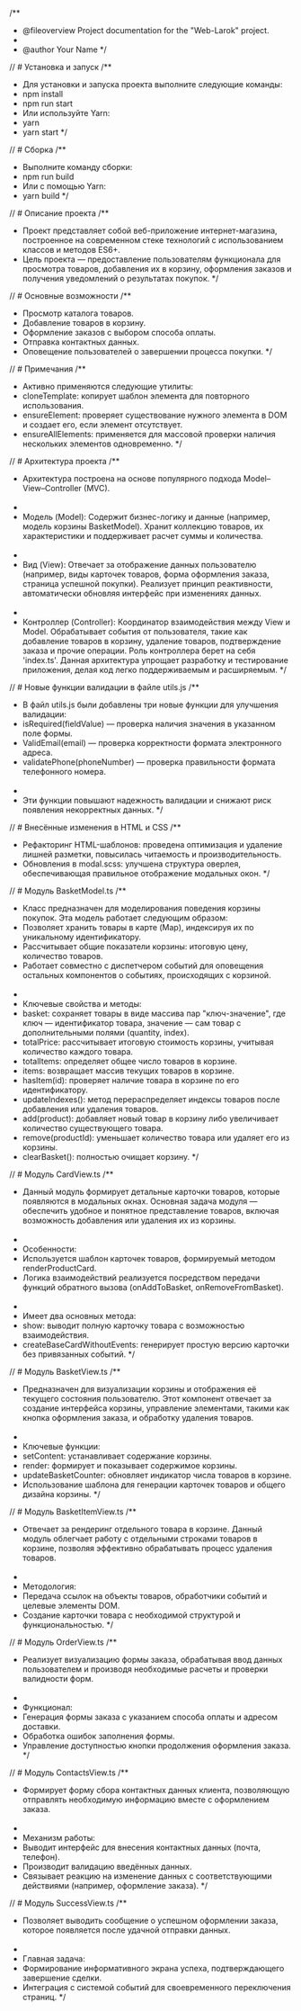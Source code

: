 /**
 * @fileoverview Project documentation for the "Web-Larok" project.
 *
 * @author Your Name
 */

// # Установка и запуск
/**
 * Для установки и запуска проекта выполните следующие команды:
 * npm install
 * npm run start
 * Или используйте Yarn:
 * yarn
 * yarn start
 */

// # Сборка
/**
 * Выполните команду сборки:
 * npm run build
 * Или с помощью Yarn:
 * yarn build
 */

// # Описание проекта
/**
 * Проект представляет собой веб-приложение интернет-магазина, построенное на современном стеке технологий с использованием классов и методов ES6+.
 * Цель проекта — предоставление пользователям функционала для просмотра товаров, добавления их в корзину, оформления заказов и получения уведомлений о результатах покупок.
 */

// # Основные возможности
/**
 * Просмотр каталога товаров.<br/>
 * Добавление товаров в корзину.<br/>
 * Оформление заказов с выбором способа оплаты.<br/>
 * Отправка контактных данных.<br/>
 * Оповещение пользователей о завершении процесса покупки.
 */

// # Примечания
/**
 * Активно применяются следующие утилиты:<br/>
 * cloneTemplate: копирует шаблон элемента для повторного использования.<br/>
 * ensureElement: проверяет существование нужного элемента в DOM и создает его, если элемент отсутствует.<br/>
 * ensureAllElements: применяется для массовой проверки наличия нескольких элементов одновременно.
 */

// # Архитектура проекта
/**
 * Архитектура построена на основе популярного подхода Model–View–Controller (MVC).<br/><br/>
 *
 * Модель (Model): Содержит бизнес-логику и данные (например, модель корзины BasketModel). Хранит коллекцию товаров, их характеристики и поддерживает расчет суммы и количества.<br/><br/>
 *
 * Вид (View): Отвечает за отображение данных пользователю (например, виды карточек товаров, форма оформления заказа, страница успешной покупки). Реализует принцип реактивности, автоматически обновляя интерфейс при изменениях данных.<br/><br/>
 *
 * Контроллер (Controller): Координатор взаимодействия между View и Model. Обрабатывает события от пользователя, такие как добавление товаров в корзину, удаление товаров, подтверждение заказа и прочие операции. Роль контроллера берет на себя 'index.ts'. Данная архитектура упрощает разработку и тестирование приложения, делая код легко поддерживаемым и расширяемым.
 */

// # Новые функции валидации в файле utils.js
/**
 * В файл utils.js были добавлены три новые функции для улучшения валидации:
 * isRequired(fieldValue) — проверка наличия значения в указанном поле формы.<br/>
 * ValidEmail(email) — проверка корректности формата электронного адреса.<br/>
 * validatePhone(phoneNumber) — проверка правильности формата телефонного номера.<br/><br/>
 *
 * Эти функции повышают надежность валидации и снижают риск появления некорректных данных.
 */

// # Внесённые изменения в HTML и CSS
/**
 * Рефакторинг HTML-шаблонов: проведена оптимизация и удаление лишней разметки, повысилась читаемость и производительность.<br/>
 * Обновления в modal.scss: улучшена структура оверлея, обеспечивающая правильное отображение модальных окон.
 */

// # Модуль BasketModel.ts
/**
 * Класс предназначен для моделирования поведения корзины покупок. Эта модель работает следующим образом:
 * Позволяет хранить товары в карте (Map), индексируя их по уникальному идентификатору.<br/>
 * Рассчитывает общие показатели корзины: итоговую цену, количество товаров.<br/>
 * Работает совместно с диспетчером событий для оповещения остальных компонентов о событиях, происходящих с корзиной.<br/><br/>
 *
 * Ключевые свойства и методы:<br/>
 * basket: сохраняет товары в виде массива пар "ключ-значение", где ключ — идентификатор товара, значение — сам товар с дополнительными полями (quantity, index).<br/>
 * totalPrice: рассчитывает итоговую стоимость корзины, учитывая количество каждого товара.<br/>
 * totalItems: определяет общее число товаров в корзине.<br/>
 * items: возвращает массив текущих товаров в корзине.<br/>
 * hasItem(id): проверяет наличие товара в корзине по его идентификатору.<br/>
 * updateIndexes(): метод перераспределяет индексы товаров после добавления или удаления товаров.<br/>
 * add(product): добавляет новый товар в корзину либо увеличивает количество существующего товара.<br/>
 * remove(productId): уменьшает количество товара или удаляет его из корзины.<br/>
 * clearBasket(): полностью очищает корзину.
 */

// # Модуль CardView.ts
/**
 * Данный модуль формирует детальные карточки товаров, которые появляются в модальных окнах. Основная задача модуля — обеспечить удобное и понятное представление товаров, включая возможность добавления или удаления их из корзины.<br/><br/>
 *
 * Особенности:<br/>
 * Используется шаблон карточек товаров, формируемый методом renderProductCard.<br/>
 * Логика взаимодействий реализуется посредством передачи функций обратного вызова (onAddToBasket, onRemoveFromBasket).<br/><br/>
 *
 * Имеет два основных метода:<br/>
 * show: выводит полную карточку товара с возможностью взаимодействия.<br/>
 * createBaseCardWithoutEvents: генерирует простую версию карточки без привязанных событий.
 */

// # Модуль BasketView.ts
/**
 * Предназначен для визуализации корзины и отображения её текущего состояния пользователю. Этот компонент отвечает за создание интерфейса корзины, управление элементами, такими как кнопка оформления заказа, и обработку удаления товаров.<br/><br/>
 *
 * Ключевые функции:<br/>
 * setContent: устанавливает содержание корзины.<br/>
 * render: формирует и показывает содержимое корзины.<br/>
 * updateBasketCounter: обновляет индикатор числа товаров в корзине.<br/>
 * Использование шаблона для генерации карточек товаров и общего дизайна корзины.
 */

// # Модуль BasketItemView.ts
/**
 * Отвечает за рендеринг отдельного товара в корзине. Данный модуль облегчает работу с отдельными строками товаров в корзине, позволяя эффективно обрабатывать процесс удаления товаров.<br/><br/>
 *
 * Методология:<br/>
 * Передача ссылок на объекты товаров, обработчики событий и целевые элементы DOM.<br/>
 * Создание карточки товара с необходимой структурой и функциональностью.
 */

// # Модуль OrderView.ts
/**
 * Реализует визуализацию формы заказа, обрабатывая ввод данных пользователем и производя необходимые расчеты и проверки валидности форм.<br/><br/>
 *
 * Функционал:<br/>
 * Генерация формы заказа с указанием способа оплаты и адресом доставки.<br/>
 * Обработка ошибок заполнения формы.<br/>
 * Управление доступностью кнопки продолжения оформления заказа.
 */

// # Модуль ContactsView.ts
/**
 * Формирует форму сбора контактных данных клиента, позволяющую отправлять необходимую информацию вместе с оформлением заказа.<br/><br/>
 *
 * Механизм работы:<br/>
 * Выводит интерфейс для внесения контактных данных (почта, телефон).<br/>
 * Производит валидацию введённых данных.<br/>
 * Связывает реакцию на изменение данных с соответствующими действиями (например, оформление заказа).
 */

// # Модуль SuccessView.ts
/**
 * Позволяет выводить сообщение о успешном оформлении заказа, которое появляется после удачной отправки данных.<br/><br/>
 *
 * Главная задача:<br/>
 * Формирование информативного экрана успеха, подтверждающего завершение сделки.<br/>
 * Интеграция с системой событий для своевременного переключения страниц.
 */
